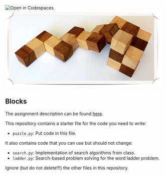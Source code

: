 ![Open in Codespaces](https://classroom.github.com/assets/open-in-codespaces-abfff4d4e15f9e1bd8274d9a39a0befe03a0632bb0f153d0ec72ff541cedbe34.svg)
![screenshot](data/blocks_image.png)

## Blocks

The assignment description can be found [here](https://docs.google.com/document/d/18jKkf3J997xi5g5y6n-roLmsQN3-VfgkKkprK6RC5do/edit?usp=sharing).

This repository contains a starter file for the code you need to write:
- `puzzle.py`: Put code in this file.

It also contains code that you can use but should not change:
- `search.py`: Implementation of search algorithms from class.
- `ladder.py`: Search-based problem solving for the word ladder problem.

Ignore (but do not delete!!!) the other files in this repository.